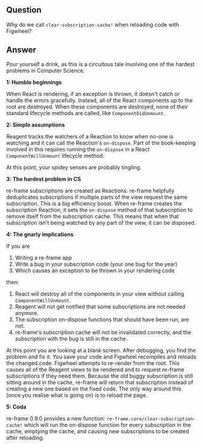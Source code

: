 
<!-- leave this H1 here. It stops mkdocs putting in a Title at the top.
     It needs to be at the top of the file otherwise it breaks the 
     table of contents on the right hand side. -->
#

## Question

Why do we call `clear-subscription-cache!` when reloading code with Figwheel?

## Answer 

Pour yourself a drink, as this is a circuitous tale involving one of the hardest
problems in Computer Science.
 
**1: Humble beginnings**

When React is rendering, if an exception is thrown, it doesn't catch or 
handle the errors gracefully. Instead, all of the React components up to 
the root are destroyed. When these components are destroyed, none of their 
standard lifecycle methods are called, like `ComponentDidUnmount`.
 

**2: Simple assumptions**

Reagent tracks the watchers of a Reaction to know when no-one is watching and 
it can call the Reaction's `on-dispose`. Part of the book-keeping involved in
this requires running the `on-dispose` in a React `ComponentWillUnmount` lifecycle
method.

At this point, your spidey senses are probably tingling.

**3: The hardest problem in CS**

re-frame subscriptions are created as Reactions. re-frame helpfully deduplicates
subscriptions if multiple parts of the view request the same subscription. This
is a big efficiency boost. When re-frame creates the subscription Reaction, it 
sets the `on-dispose` method of that subscription to remove itself from the
subscription cache. This means that when that subscription isn't being watched
by any part of the view, it can be disposed. 

**4: The gnarly implications**

If you are 

1. Writing a re-frame app 
2. Write a bug in your subscription code (your one bug for the year)
3. Which causes an exception to be thrown in your rendering code

then:

1. React will destroy all of the components in your view without calling `ComponentWillUnmount`.
2. Reagent will not get notified that some subscriptions are not needed anymore.
3. The subscription on-dispose functions that should have been run, are not.
4. re-frame's subscription cache will not be invalidated correctly, and the subscription with the bug
   is still in the cache.

At this point you are looking at a blank screen. After debugging, you find the problem and fix it.
You save your code and Figwheel recompiles and reloads the changed code. Figwheel attempts to re-render
from the root. This causes all of the Reagent views to be rendered and to request re-frame subscriptions
if they need them. Because the old buggy subscription is still sitting around in the cache, re-frame
will return that subscription instead of creating a new one based on the fixed code. The only way around
this (once you realise what is going on) is to reload the page.

**5: Coda**

re-frame 0.9.0 provides a new function: `re-frame.core/clear-subscription-cache!` which will run the
on-dispose function for every subscription in the cache, emptying the cache, and causing new subscriptions
to be created after reloading.

